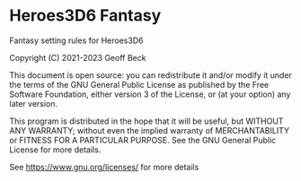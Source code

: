 # Heroes3D6 Fantasy
Fantasy setting rules for Heroes3D6

Copyright (C) 2021-2023  Geoff Beck

This document is open source: you can redistribute it and/or modify
it under the terms of the GNU General Public License as published by
the Free Software Foundation, either version 3 of the License, or
(at your option) any later version.

This program is distributed in the hope that it will be useful,
but WITHOUT ANY WARRANTY; without even the implied warranty of
MERCHANTABILITY or FITNESS FOR A PARTICULAR PURPOSE.  See the
GNU General Public License for more details.

See https://www.gnu.org/licenses/ for more details
